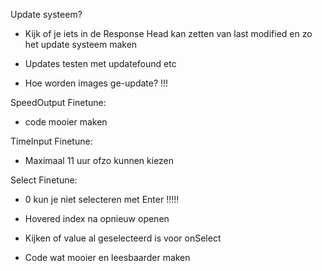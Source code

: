 Update systeem?
- Kijk of je iets in de Response Head kan zetten van last modified en zo het update systeem maken

- Updates testen met updatefound etc
- Hoe worden images ge-update?                !!!

SpeedOutput Finetune:
- code mooier maken

TimeInput Finetune:
- Maximaal 11 uur ofzo kunnen kiezen

Select Finetune:
- 0 kun je niet selecteren met Enter             !!!!!

- Hovered index na opnieuw openen
- Kijken of value al geselecteerd is voor onSelect
- Code wat mooier en leesbaarder maken